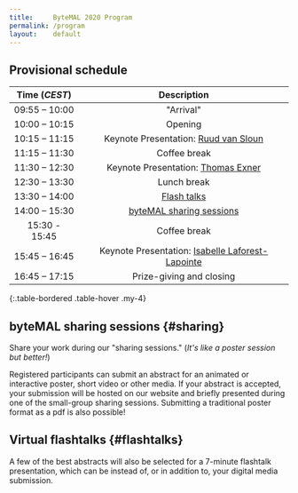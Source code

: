 ```yaml
---
title:     ByteMAL 2020 Program
permalink: /program
layout:    default
---
```


## Provisional schedule 

| Time (*CEST*) | Description |
| :-----------: | :---------: |
| 09:55 – 10:00 | "Arrival"                             |
| 10:00 – 10:15 | Opening                               |
| 10:15 – 11:15 | Keynote Presentation: <a href="/bytemal-2020/keynotes">Ruud van Sloun</a>  |
| 11:15 – 11:30 | Coffee break                          |
| 11:30 – 12:30 | Keynote Presentation: <a href="/bytemal-2020/keynotes">Thomas Exner</a>    |
| 12:30 – 13:30 | Lunch break                           |
| 13:30 – 14:00 | [Flash talks](#flashtalks)            |
| 14:00 – 15:30 | [byteMAL sharing sessions](#sharing)  |
| 15:30 - 15:45 | Coffee break                          |
| 15:45 – 16:45 | Keynote Presentation: <a href="/bytemal-2020/keynotes">Isabelle Laforest-Lapointe</a>   |
| 16:45 – 17:15 | Prize-giving and closing              |
{:.table-bordered .table-hover .my-4}



## byteMAL sharing sessions {#sharing}

Share your work during our "sharing sessions." (*It's like a poster session but better!*)

Registered participants can submit an abstract for an animated or interactive poster, short video or other media. 
If your abstract is accepted, your submission will be hosted on our website and briefly presented during one of the small-group sharing sessions. 
Submitting a traditional poster format as a pdf is also possible!


## Virtual flashtalks {#flashtalks}

A few of the best abstracts will also be selected for a 7-minute flashtalk presentation, which can be instead of, or in addition to, your digital media submission.


